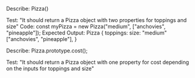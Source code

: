 Describe: Pizza()

Test: "It should return a Pizza object with two properties for toppings and size"
Code: const myPizza = new Pizza("medium", ["anchovies", "pineapple"]);
Expected Output: Pizza { toppings: size: "medium" ["anchovies", "pineapple"], }

Describe: Pizza.prototype.cost();

Test: "It should return a Pizza object with one property for cost depending on the inputs for toppings and size"
